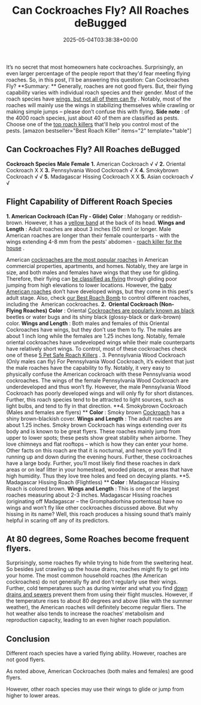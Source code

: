 ﻿---
layout: post
title: Can Cockroaches Fly? All Roaches deBugged
date: '2025-05-04T03:38:38+00:00'
categories:
- Cockroaches
- Guide
tags: []
slug: /can-cockroaches-fly/
lastmod: 2025-05-07T12:21:26+03:00
---

It’s no secret that most homeowners hate cockroaches. Surprisingly, an even larger percentage of the people report that they'd fear meeting flying roaches. So, in this post, I'll be answering this question: Can Cockroaches Fly?
**Summary: **
Generally, roaches are not good flyers. But, their flying capability varies with individual roach species and their gender. Most of the roach species have
[wings, but not all of them can fly](https://pestpolicy.com/do-bed-bugs-have-wings/)
.
Notably, most of the roaches will mainly use the wings in stabilizing themselves while crawling or making simple jumps – please don’t confuse this with flying.
**Side note**
: of the 4000 roach species, just about 40 of them are classified as pests. Choose one of the
[top roach killers](https://pestpolicy.com/best-roach-killer-for-apartments/)
that'll help you control most of the pests.
[amazon bestseller="Best Roach Killer" items="2" template="table"]
## Can Cockroaches Fly? All Roaches deBugged
**Cockroach Species**
**Male**
**Female**
**1.**
American Cockroach
√
√
**2.**
Oriental Cockroach
X
X
**3.**
Pennsylvania Wood Cockroach
√
X
**4.**
Smokybrown Cockroach
√
√
**5.**
Madagascar Hissing Cockroach
X
X
**5.**
Asian cockroach
√
√
## **Flight Capability of Different Roach Species**
**1. American Cockroach (Can Fly - Glide)**
**Color**
: Mahogany or reddish-brown. However, it has a
[yellow band](https://www.orkin.com/cockroaches/american-cockroach/american-cockroach-anatomy/)
at the back of its head.
**Wings and Length**
: Adult roaches are about 3 inches (50 mm) or longer.
Male American roaches are longer than their female counterparts - with the wings extending 4-8 mm from the pests' abdomen -
[roach killer for the house](https://pestpolicy.com/best-roach-killer-for-apartments/)
.

American
[cockroaches are the most popular roaches](https://pestpolicy.com/how-to-get-rid-of-cockroaches/)
in American commercial properties, apartments, and homes.
Notably, they are large in size, and both males and females have wings that they use for gliding. Therefore, their flying can
[be classified as flying](https://pestpolicy.com/do-bed-bugs-fly/)
through gliding poor jumping from high elevations to lower locations.
However, the
[baby American roaches](https://pestpolicy.com/what-do-baby-roaches-look-like//)
don’t have developed wings, but they come in this pest's adult stage. Also, check
[our Best Roach Bomb](https://pestpolicy.com/best-fogger-for-roaches/)
to control different roaches, including the  American cockroaches.
**2.  Oriental Cockroach (Non-Flying Roaches)**
**Color**
: Oriental
[Cockroaches are popularly known as black](https://pestpolicy.com/water-bugs-vs-cockroaches/)
beetles or water bugs and its shiny black (glossy-black or dark-brown) color.
**Wings and Length**
: Both males and females of this Oriental Cockroaches have wings, but they don’t use them to fly. The males are about 1 inch long while the females are 1.25 inches long.
Notably, female oriental cockroaches have undeveloped wings while their male counterparts have relatively short wings. To control, most of these cockroaches check one of these
[5 Pet Safe Roach Killers](https://pestpolicy.com/pet-safe-roach-killer/)
.
3. Pennsylvania Wood Cockroach  (Only males can fly)
For Pennsylvania Wood Cockroach, it’s evident that just the male roaches have the capability to fly. Notably, it very easy to physically confuse the American cockroach with these Pennsylvania wood cockroaches.
The wings of the female Pennsylvania Wood Cockroach are underdeveloped and thus won’t fly. However, the male Pennsylvania Wood Cockroach has poorly developed wings and will only fly for short distances.
Further, this roach species tend to be attracted to light sources, such as light bulbs, and tend to fly in that direction.
**4. Smokybrown Cockroach (Males and females are flyers) **
**Color**
: Smoky brown
[Cockroach](https://entomology.unl.edu/scilit/Urban%20Pest%20Profile-%20Smoky%20Brown%20Roach%20Amanda%20Newton.pdf)
has a shiny brown-blackish cover.
**Wings and Length**
: The adult roaches are about 1.25 inches. Smoky brown Cockroach has wings extending over its body and is known to be great flyers.
These roaches mainly jump from upper to lower spots; these pests show great stability when airborne.
They love chimneys and flat rooftops – which is how they can enter your home. Other facts on this roach are that it is nocturnal, and hence you’ll find it running up and down during the evening hours. Further, these cockroaches have a large body.
Further, you’ll most likely find these roaches in dark areas or on leaf litter in your homestead, wooded places, or areas that have high humidity. Thus they love tree holes and feed on decaying plants.
**5. Madagascar Hissing Roach (Flightless) **
**Color**
: Madagascar Hissing Roach is colored brown.
**Wings and Length**
: This is one of the largest roaches measuring about 2-3 inches.
Madagascar Hissing roaches (originating off Madagascar – the Gromphadorhina portentosa) have no wings and won’t fly like other cockroaches discussed above.
But why hissing in its name? Well, this roach produces a hissing sound that’s mainly helpful in scaring off any of its predictors.
## **At 80 degrees, Some Roaches become frequent flyers.**
Surprisingly, some roaches fly while trying to hide from the sweltering heat. So besides just crawling up the house drains, roaches might fly to get into your home.
The most common household roaches (the American cockroaches) do not generally fly and don’t regularly use their wings.
Further, cold temperatures such as during winter and what you find
[down drains and sewers](https://pestpolicy.com/can-cats-get-fleas-in-the-winter/)
prevent them from using their flight muscles.
However, if the temperature rises to about 80 degrees and above (like with the summer weather), the American roaches will definitely become regular fliers. The hot weather also tends to increase the roaches’ metabolism and reproduction capacity, leading to an even higher roach population.
## **Conclusion**
Different roach species have a varied flying ability. However, roaches are not good flyers.

As noted above, American Cockroaches (both males and females) are good flyers.

However, other roach species may use their wings to glide or jump from higher to lower areas.